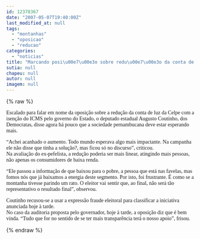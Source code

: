 ```yaml
---
id: 12378367
date: "2007-05-07T19:40:00Z"
last_modified_at: null
tags:
  - "montanhas"
  - "oposicao"
  - "reducao"
categories:
  - "noticias"
title: "Marcando posi\u00e7\u00e3o sobre redu\u00e7\u00e3o da conta de luz, oposi\u00e7\u00e3o diz que montanha pariu um rato"
sutia: null
chapeu: null
autor: null
imagem: null
---
```

{% raw %}
<p><P><FONT face=Verdana>Escalado para falar em nome da oposição sobre a redução da conta de luz da Celpe com a isenção do ICMS pelo governo do Estado, o deputado estadual Augusto Coutinho, dos Democratas, disse agora há pouco que a sociedade pernambucana deve estar esperando mais.</FONT></P></p>
<p><P><FONT face=Verdana>“Achei acanhado o aumento. Todo mundo esperava algo mais impactante. Na campanha ele não disse que tinha a solução?, mas ficou só no discurso”, criticou.<BR>Na avaliação do ex-pefelista, a redução poderia ser mais linear, atingindo mais pessoas, não apenas os consumidores de baixa renda.</FONT></P></p>
<p><P><FONT face=Verdana>“Ele passou a informação de que baixou para o pobre, a pessoa que está nas favelas, mas fomos nós que já baixamos a energia deste segmento. Por isto, foi frustrante. É como se a montanha tivesse parindo um rato. O eleitor vai sentir que, ao final, não será tão representativo o resultado final”, observou.</FONT></P></p>
<p><P><FONT face=Verdana>Coutinho recusou-se a usar a expressão fraude eleitoral para classificar a iniciativa anunciada hoje à tarde.<BR>No caso da auditoria proposta pelo governador, hoje à tarde, a oposição diz que é bem vinda. “Tudo que for no sentido de se ter mais transparência terá o nosso apoio”, frisou.</FONT></P> </p>
{% endraw %}